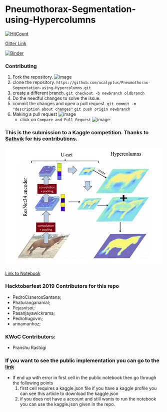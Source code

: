 # Pneumothorax-Segmentation-using-Hypercolumns
[![HitCount](http://hits.dwyl.io/ucalyptus/Pneumothorax-Segmentation-using-Hypercolumns.svg)](http://hits.dwyl.io/ucalyptus/Pneumothorax-Segmentation-using-Hypercolumns)

[Gitter Link](https://gitter.im/Pneumothorax-Segmentation-using-Hypercolumns/community)

[![Binder](https://mybinder.org/badge_logo.svg)](https://mybinder.org/v2/gh/ucalyptus/Pneumothorax-Segmentation-using-Hypercolumns/master)

### Contributing
 1. Fork the repository.
![image](https://user-images.githubusercontent.com/41269164/70219309-9a3eca80-176a-11ea-8a4d-1bd701d07314.png)
 2. clone the repository.
	`https://github.com/ucalyptus/Pneumothorax-Segmentation-using-Hypercolumns.git`
 3. create a different branch.
	`git checkout -b newbranch oldbranch`
 4. Do the needful changes to solve the issue.
 5. commit the changes and open a pull request.
	`git commit -m "description about changes"`
	`git push origin newbranch`
 6. Making a pull request
![image](https://user-images.githubusercontent.com/41269164/70219707-47194780-176b-11ea-96c2-d0c401ddb1e0.png)
	* click on `Compare and Pull Request`
![image](https://user-images.githubusercontent.com/41269164/70219836-8d6ea680-176b-11ea-81d5-549093bf0954.png)


### This is the submission to a Kaggle competition. Thanks to [Sathvik](https://www.kaggle.com/sathvikpai) for his contributions.

![](Hypercolumns1.png)

[Link to Notebook](http://nbviewer.ipython.org/urls/raw.github.com/ucalyptus/Pneumothorax-Segmentation-using-Hypercolumns/master/hypercolumns-pneumothorax-fastai.ipynb)

###  Hacktoberfest 2019 Contributors for this repo

- PedroCisnerosSantana;
- Phaturanganamal;
- Pejasvisoi;
- Pasanjayawickrama;
- Pedrohugovm;
- annamunhoz;

### KWoC Contributors:
- Pranshu Rastogi


### If you want to see the public implementation you can go to the [link](https://colab.research.google.com/drive/1iT79EPridQifgGxkZhh_YpuKq5uRflhu)

 - If end up with error in first cell in the public notebook then go through the following points
	1. first cell requires a kaggle.json file if you have a kaggle profile you can see this article to download the kaggle.json
	2. if you does not have a account and still wants to run the notebook you can use the kaggle.json given in the repo.
